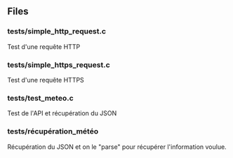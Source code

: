 ## Files

### tests/simple_http_request.c

Test d'une requête HTTP

### tests/simple_https_request.c

Test d'une requête HTTPS

### tests/test_meteo.c

Test de l'API et récupération du JSON

### tests/récupération_météo

Récupération du JSON et on le "parse" pour récupérer l'information voulue.
